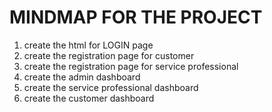 # MINDMAP FOR THE PROJECT
1. create the html for LOGIN page
2. create the registration page for customer
3. create the registration page for service professional
4. create the admin dashboard
5. create the service professional dashboard
6. create the customer dashboard
